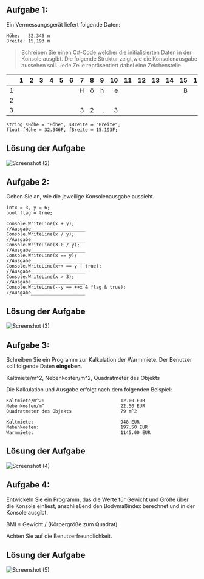 ## Aufgabe 1:

Ein Vermessungsgerät liefert folgende Daten:
```
Höhe:   32,346 m
Breite: 15,193 m 
```
> Schreiben Sie einen C#-Code,welcher die initialisierten Daten in der Konsole ausgibt. Die folgende 
> Struktur zeigt,wie die Konsolenausgabe aussehen soll. Jede Zelle repräsentiert dabei eine 
> Zeichenstelle.

|   | 1 | 2 | 3 | 4 | 5 | 6 | 7 | 8 | 9 | 10 | 11 | 12 | 13 | 14 | 15 | 16 | 17 | 18 | 19 | 20 |
|--:|--:|--:|--:|--:|--:|--:|--:|--:|--:|---:|---:|---:|---:|---:|---:|---:|---:|---:|---:|---:|
| 1 |   |   |   |   |   |   | H | ö | h | e  |    |    |    |    | B  | r  | e  | i  | t  | e  |
| 2 |   |   |   |   |   |   |   |   |   |    |    |    |    |    |    |    |    |    |    |    |
| 3 |   |   |   |   |   |   | 3 | 2 | , | 3  |    |    |    |    |    |    | 1  | 5  | ,  | 2  |

    string sHöhe = "Höhe", sBreite = "Breite";
    float fHöhe = 32.346F, fBreite = 15.193F;    

## Lösung der Aufgabe
![Screenshot (2)](https://user-images.githubusercontent.com/65921256/199503482-3933e4bf-d64f-4c5c-80fa-4024ec4bdfd3.png)

## Aufgabe 2:

Geben Sie an, wie die jeweilige Konsolenausgabe aussieht. 

```
intx = 3, y = 6;
bool flag = true;

Console.WriteLine(x + y);                       //Ausgabe____________________
Console.WriteLine(x / y);                       //Ausgabe____________________
Console.WriteLine(3.0 / y);                     //Ausgabe____________________
Console.WriteLine(x == y);                      //Ausgabe____________________
Console.WriteLine(x++ == y | true);             //Ausgabe____________________
Console.WriteLine(x > 3);                       //Ausgabe____________________
Console.WriteLine(--y == ++x & flag & true);    //Ausgabe____________________
```

## Lösung der Aufgabe
![Screenshot (3)](https://user-images.githubusercontent.com/65921256/199510546-2ec056b2-a157-41f6-b876-2d219a6cf259.png)

## Aufgabe 3:

Schreiben Sie ein Programm zur Kalkulation der Warmmiete.
Der Benutzer soll folgende Daten **eingeben**. 

Kaltmiete/m^2, Nebenkosten/m^2, Quadratmeter des Objekts

Die Kalkulation und Ausgabe erfolgt nach dem folgenden Beispiel: 
```
Kaltmiete/m^2:                            12.00 EUR
Nebenkosten/m^                            22.50 EUR
Quadratmeter des Objekts                  79 m^2

Kaltmiete:                                948 EUR
Nebenkosten:                              197.50 EUR
Warmmiete:                                1145.00 EUR
```

## Lösung der Aufgabe
![Screenshot (4)](https://user-images.githubusercontent.com/65921256/199513351-805c02c6-accf-4b1d-b106-ecc8b28ec4d1.png)

## Aufgabe 4:

Entwickeln Sie ein Programm, das die Werte für Gewicht und Größe über die Konsole 
einliest, anschließend den Bodymaßindex berechnet und in der Konsole ausgibt.

BMI = Gewicht / (Körpergröße zum Quadrat)

Achten Sie auf die Benutzerfreundlichkeit.

## Lösung der Aufgabe
![Screenshot (5)](https://user-images.githubusercontent.com/65921256/199513942-83453eb0-bf9f-4a4d-9e22-a57bab083a5c.png)
